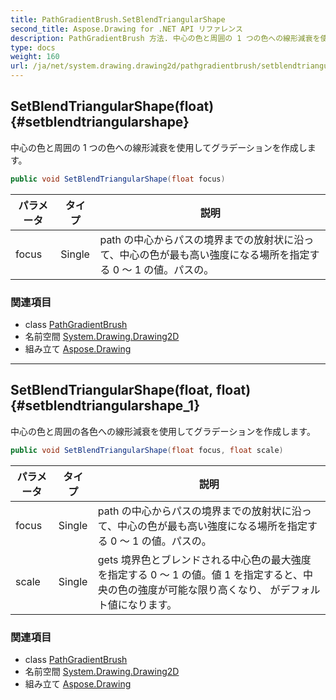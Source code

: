 ```yaml
---
title: PathGradientBrush.SetBlendTriangularShape
second_title: Aspose.Drawing for .NET API リファレンス
description: PathGradientBrush 方法. 中心の色と周囲の 1 つの色への線形減衰を使用してグラデーションを作成します
type: docs
weight: 160
url: /ja/net/system.drawing.drawing2d/pathgradientbrush/setblendtriangularshape/
---
```

## SetBlendTriangularShape(float) {#setblendtriangularshape}

中心の色と周囲の 1 つの色への線形減衰を使用してグラデーションを作成します。

```csharp
public void SetBlendTriangularShape(float focus)
```

| パラメータ | タイプ | 説明 |
| --- | --- | --- |
| focus | Single | path の中心からパスの境界までの放射状に沿って、中心の色が最も高い強度になる場所を指定する 0 ～ 1 の値。パスの。 |

### 関連項目

* class [PathGradientBrush](../)
* 名前空間 [System.Drawing.Drawing2D](../../pathgradientbrush/)
* 組み立て [Aspose.Drawing](../../../)

---

## SetBlendTriangularShape(float, float) {#setblendtriangularshape_1}

中心の色と周囲の各色への線形減衰を使用してグラデーションを作成します。

```csharp
public void SetBlendTriangularShape(float focus, float scale)
```

| パラメータ | タイプ | 説明 |
| --- | --- | --- |
| focus | Single | path の中心からパスの境界までの放射状に沿って、中心の色が最も高い強度になる場所を指定する 0 ～ 1 の値。パスの。 |
| scale | Single | gets 境界色とブレンドされる中心色の最大強度を指定する 0 ～ 1 の値。値 1 を指定すると、中央の色の強度が可能な限り高くなり、 がデフォルト値になります。 |

### 関連項目

* class [PathGradientBrush](../)
* 名前空間 [System.Drawing.Drawing2D](../../pathgradientbrush/)
* 組み立て [Aspose.Drawing](../../../)


